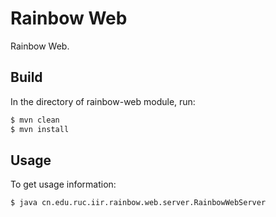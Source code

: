 # Rainbow Web

Rainbow Web.


## Build

In the directory of rainbow-web module, run:
```bash
$ mvn clean
$ mvn install
``` 

## Usage

To get usage information:
```bash
$ java cn.edu.ruc.iir.rainbow.web.server.RainbowWebServer
```
